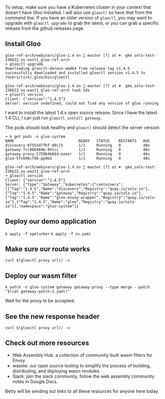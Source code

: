 To setup, make sure you have a Kubernetes cluster in your context that doesn't have Gloo installed. 
I will also use `glooctl` so have that from the command line. If you have an older version of `glooctl`, 
you may want to upgrade with `glooctl upgrade` to grab the latest, or you can grab a specific release 
from the github releases page. 

## Install Gloo

```
gloo-ref-arch/webinars/gloo-1.4 on  master [?] at ☸️  gke_solo-test-236622_us-east1_gloo-ref-arch
➜ glooctl upgrade
downloading glooctl-darwin-amd64 from release tag v1.4.5
successfully downloaded and installed glooctl version v1.4.5 to /Users/rick/.gloo/bin/glooctl

gloo-ref-arch/webinars/gloo-1.4 on  master [?] at ☸️  gke_solo-test-236622_us-east1_gloo-ref-arch took 18s
➜ glooctl version
Client: {"version":"1.4.5"}
Server: version undefined, could not find any version of gloo running
```

I want to install the latest 1.4.x open source release. Since I have the latest 1.4 CLI, I can just run
`glooctl install gateway`. 

The pods should look healthy and `glooctl` should detect the server version:

```
➜ k get pods -n gloo-system
NAME                             READY   STATUS    RESTARTS   AGE
discovery-6f55547fbf-d8cj5       1/1     Running   0          48s
gateway-7cc866484b-9htcc         1/1     Running   0          48s
gateway-proxy-5759b4b664-mzmsr   1/1     Running   0          48s
gloo-5fc696cf8b-pp9m2            1/1     Running   0          48s

gloo-ref-arch/webinars/gloo-1.4 on  master [?] at ☸️  gke_solo-test-236622_us-east1_gloo-ref-arch
➜ glooctl version
Client: {"version":"1.4.5"}
Server: {"type":"Gateway","kubernetes":{"containers":[{"Tag":"1.4.5","Name":"discovery","Registry":"quay.io/solo-io"},{"Tag":"1.4.5","Name":"gateway","Registry":"quay.io/solo-io"},{"Tag":"1.4.5","Name":"gloo-envoy-wrapper","Registry":"quay.io/solo-io"},{"Tag":"1.4.5","Name":"gloo","Registry":"quay.io/solo-io"}],"namespace":"gloo-system"}}
```

## Deploy our demo application

`k apply -f spelunker`
`k apply -f vs.yaml`

## Make sure our route works 

`curl $(glooctl proxy url)/ -v` 

## Deploy our wasm filter

`k patch -n gloo-system gateway gateway-proxy --type merge --patch "$(cat gateway-patch-2.yaml)"`

Wait for the proxy to be accepted. 

## See the new response header 

`curl $(glooctl proxy url)/ -v` 

## Check out more resources

* Web Assembly Hub: a collection of community-built wasm filters for Envoy
* wasme: our open source tooling to simplify the process of building, distributing, and deploying wasm modules
* Slack: join the slack community, follow the web assembly community notes in Google Docs. 

Betty will be sending out links to all these resources for anyone here today. 
